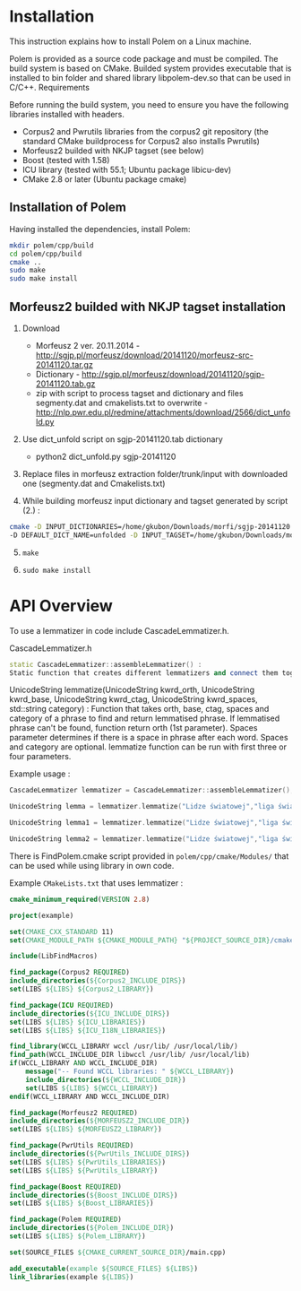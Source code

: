 Installation
============

This instruction explains how to install Polem on a Linux machine.

Polem is provided as a source code package and must be compiled. The build system is based on CMake.
Builded system provides executable that is installed to bin folder and shared library libpolem-dev.so that can be used in
C/C++.
Requirements

Before running the build system, you need to ensure you have the following libraries installed with headers.

* Corpus2 and Pwrutils libraries from the corpus2 git repository (the standard CMake buildprocess for Corpus2 also installs Pwrutils)
* Morfeusz2 builded with NKJP tagset (see below)
* Boost (tested with 1.58)
* ICU library (tested with 55.1; Ubuntu package libicu-dev)
* CMake 2.8 or later (Ubuntu package cmake)


Installation of Polem
---------------------

Having installed the dependencies, install Polem:

```bash
mkdir polem/cpp/build
cd polem/cpp/build
cmake ..
sudo make
sudo make install
```


Morfeusz2 builded with NKJP tagset installation
-----------------------------------------------

1. Download
   * Morfeusz 2 ver. 20.11.2014 - http://sgjp.pl/morfeusz/download/20141120/morfeusz-src-20141120.tar.gz
   * Dictionary -  http://sgjp.pl/morfeusz/download/20141120/sgjp-20141120.tab.gz
   * zip with script to process tagset and dictionary and files segmenty.dat and cmakelists.txt to overwrite - http://nlp.pwr.edu.pl/redmine/attachments/download/2566/dict_unfold.py

2. Use dict_unfold script on sgjp-20141120.tab dictionary
   * python2 dict_unfold.py sgjp-20141120
   
3. Replace files in morfeusz extraction folder/trunk/input with downloaded one (segmenty.dat and Cmakelists.txt)

4. While building morfeusz input dictionary and tagset generated by script (2.) :
```bash
cmake -D INPUT_DICTIONARIES=/home/gkubon/Downloads/morfi/sgjp-20141120.new.tab \
-D DEFAULT_DICT_NAME=unfolded -D INPUT_TAGSET=/home/gkubon/Downloads/morfi/sgjp-20141120.new.tagset ..
```

5. ```make```

6. ```sudo make install```



API Overview
============

To use a lemmatizer in code include CascadeLemmatizer.h.

CascadeLemmatizer.h

```cpp
static CascadeLemmatizer::assembleLemmatizer() :
Static function that creates different lemmatizers and connect them together into CascadeLemmatizer object.
```

UnicodeString lemmatize(UnicodeString kwrd_orth, UnicodeString kwrd_base, UnicodeString kwrd_ctag, UnicodeString kwrd_spaces, std::string category) :
Function that takes orth, base, ctag, spaces and category of a phrase to find and return lemmatised phrase.
If lemmatised phrase can't be found, function return orth (1st parameter). Spaces parameter determines if there is a space in phrase after each word.
Spaces and category are optional. lemmatize function can be run with first three or four parameters.

Example usage :

```cpp
CascadeLemmatizer lemmatizer = CascadeLemmatizer::assembleLemmatizer();

UnicodeString lemma = lemmatizer.lemmatize("Lidze światowej","liga światowy","subst:sg:loc:f adj:sg:loc:f:pos","True False","nam_eve_human_sport");

UnicodeString lemma1 = lemmatizer.lemmatize("Lidze światowej","liga światowy","subst:sg:loc:f adj:sg:loc:f:pos","True False");

UnicodeString lemma2 = lemmatizer.lemmatize("Lidze światowej","liga światowy","subst:sg:loc:f adj:sg:loc:f:pos");
```

There is FindPolem.cmake script provided in ```polem/cpp/cmake/Modules/``` that can be used while using library in own code.

Example ```CMakeLists.txt``` that uses lemmatizer  :

```cmake
cmake_minimum_required(VERSION 2.8)

project(example)

set(CMAKE_CXX_STANDARD 11)
set(CMAKE_MODULE_PATH ${CMAKE_MODULE_PATH} "${PROJECT_SOURCE_DIR}/cmake/Modules")

include(LibFindMacros)

find_package(Corpus2 REQUIRED)
include_directories(${Corpus2_INCLUDE_DIRS})
set(LIBS ${LIBS} ${Corpus2_LIBRARY})

find_package(ICU REQUIRED)
include_directories(${ICU_INCLUDE_DIRS})
set(LIBS ${LIBS} ${ICU_LIBRARIES})
set(LIBS ${LIBS} ${ICU_I18N_LIBRARIES})

find_library(WCCL_LIBRARY wccl /usr/lib/ /usr/local/lib/)
find_path(WCCL_INCLUDE_DIR libwccl /usr/lib/ /usr/local/lib)
if(WCCL_LIBRARY AND WCCL_INCLUDE_DIR)
    message("-- Found WCCL libraries: " ${WCCL_LIBRARY})
    include_directories(${WCCL_INCLUDE_DIR})
    set(LIBS ${LIBS} ${WCCL_LIBRARY})
endif(WCCL_LIBRARY AND WCCL_INCLUDE_DIR)

find_package(Morfeusz2 REQUIRED)
include_directories(${MORFEUSZ2_INCLUDE_DIR})
set(LIBS ${LIBS} ${MORFEUSZ2_LIBRARY})

find_package(PwrUtils REQUIRED)
include_directories(${PwrUtils_INCLUDE_DIRS})
set(LIBS ${LIBS} ${PwrUtils_LIBRARIES})
set(LIBS ${LIBS} ${PwrUtils_LIBRARY})

find_package(Boost REQUIRED)
include_directories(${Boost_INCLUDE_DIRS})
set(LIBS ${LIBS} ${Boost_LIBRARIES})

find_package(Polem REQUIRED)
include_directories(${Polem_INCLUDE_DIR})
set(LIBS ${LIBS} ${Polem_LIBRARY})

set(SOURCE_FILES ${CMAKE_CURRENT_SOURCE_DIR}/main.cpp)

add_executable(example ${SOURCE_FILES} ${LIBS})
link_libraries(example ${LIBS})
```
